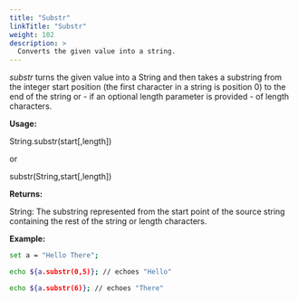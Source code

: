 ```yaml
---
title: "Substr"
linkTitle: "Substr"
weight: 102
description: >
  Converts the given value into a string.
---
```


_substr_ turns the given value into a String and then takes a substring from the integer start position (the first character in a string is position 0) to the end of the string or - if an optional length parameter is provided - of length characters.

**Usage:**

String.substr(start[,length])

or

substr(String,start[,length])

**Returns:**

String: The substring represented from the start point of the source string containing the rest of the string or length characters.

**Example:**

```bash
set a = "Hello There";

echo ${a.substr(0,5)}; // echoes "Hello"

echo ${a.substr(6)}; // echoes "There"
```
